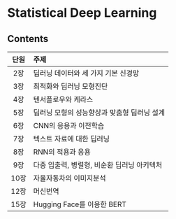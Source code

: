 # Statistical Deep Learning

## Contents
|단원|주제|
|:---:|:---|
|2장|딥러닝 데이터와 세 가지 기본 신경망|
|3장|최적화와 딥러닝 모형진단|
|4장|텐서플로우와 케라스|
|5장|딥러닝 모형의 성능향상과 맞춤형 딥러닝 설계|
|6장|CNN의 응용과 이전학습|
|7장|텍스트 자료에 대한 딥러닝|
|8장|RNN의 적용과 응용|
|9장|다중 입출력, 병렬형, 비순환 딥러닝 아키텍처|
|10장|자율자동차의 이미지분석|
|12장|머신번역|
|15장|Hugging Face를 이용한 BERT|
